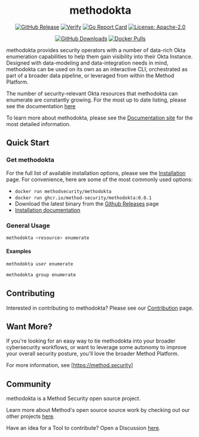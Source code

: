 <div align="center">
<h1>methodokta</h1>

[![GitHub Release][release-img]][release]
[![Verify][verify-img]][verify]
[![Go Report Card][go-report-img]][go-report]
[![License: Apache-2.0][license-img]][license]

[![GitHub Downloads][github-downloads-img]][release]
[![Docker Pulls][docker-pulls-img]][docker-pull]

</div>

methodokta provides security operators with a number of data-rich Okta enumeration capabilities to help them gain visibility into their Okta Instance. Designed with data-modeling and data-integration needs in mind, methodokta can be used on its own as an interactive CLI, orchestrated as part of a broader data pipeline, or leveraged from within the Method Platform.

The number of security-relevant Okta resources that methodokta can enumerate are constantly growing. For the most up to date listing, please see the documentation [here](docs-capabilities)

To learn more about methodokta, please see the [Documentation site](https://method-security.github.io/methodokta/) for the most detailed information.

## Quick Start

### Get methodokta

For the full list of available installation options, please see the [Installation](./docs/getting-started/index.md) page. For convenience, here are some of the most commonly used options:

- `docker run methodsecurity/methodokta`
- `docker run ghcr.io/method-security/methodokta:0.0.1`
- Download the latest binary from the [Github Releases](releases) page
- [Installation documentation](./docs/getting-started/index.md)

### General Usage

```bash
methodokta <resource> enumerate 
```

#### Examples

```bash
methodokta user enumerate 
```

```bash
methodokta group enumerate
```

## Contributing

Interested in contributing to methodokta? Please see our [Contribution](#) page.

## Want More?

If you're looking for an easy way to tie methodokta into your broader cybersecurity workflows, or want to leverage some autonomy to improve your overall security posture, you'll love the broader Method Platform.

For more information, see [https://method.security]

## Community

methodokta is a Method Security open source project.

Learn more about Method's open source source work by checking out our other projects [here](github-org).

Have an idea for a Tool to contribute? Open a Discussion [here](discussion).

[verify]: https://github.com/Method-Security/methodokta/actions/workflows/verify.yml
[verify-img]: https://github.com/Method-Security/methodokta/actions/workflows/verify.yml/badge.svg
[go-report]: https://goreportcard.com/report/github.com/Method-Security/methodokta
[go-report-img]: https://goreportcard.com/badge/github.com/Method-Security/methodokta
[release]: https://github.com/Method-Security/methodokta/releases
[releases]: https://github.com/Method-Security/methodokta/releases/latest
[release-img]: https://img.shields.io/github/release/Method-Security/methodokta.svg?logo=github
[github-downloads-img]: https://img.shields.io/github/downloads/Method-Security/methodokta/total?logo=github
[docker-pulls-img]: https://img.shields.io/docker/pulls/methodsecurity/methodokta?logo=docker&label=docker%20pulls%20%2F%20methodokta
[docker-pull]: https://hub.docker.com/r/methodsecurity/methodokta
[license]: https://github.com/Method-Security/methodokta/blob/main/LICENSE
[license-img]: https://img.shields.io/badge/License-Apache%202.0-blue.svg
[homepage]: https://method.security
[docs-home]: https://method-security.github.io/methodokta
[docs-capabilities]: https://method-security.github.io/methodokta/docs/index.html
[discussion]: https://github.com/Method-Security/methodokta/discussions
[github-org]: https://github.com/Method-Security